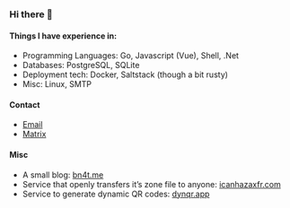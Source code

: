 ### Hi there 👋


#### Things I have experience in:
- Programming Languages: Go, Javascript (Vue), Shell, .Net
- Databases: PostgreSQL, SQLite
- Deployment tech: Docker, Saltstack (though a bit rusty)
- Misc: Linux, SMTP

#### Contact

- [Email](mailto:me@bn4t.me)
- [Matrix](https://matrix.to/#/@bn4t:matrix.bn4t.me)

#### Misc
- A small blog: [bn4t.me](https://bn4t.me)
- Service that openly transfers it’s zone file to anyone: [icanhazaxfr.com](https://icanhazaxfr.com/)
- Service to generate dynamic QR codes: [dynqr.app](https://dynqr.app/)
